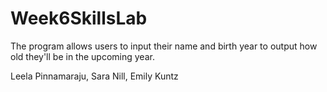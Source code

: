# Week6SkillsLab
The program allows users to input their name and birth year to output how old they'll be in the upcoming year. 

Leela Pinnamaraju, Sara Nill, Emily Kuntz
